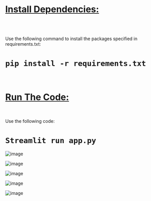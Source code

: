 <h1><u>Install Dependencies:</u></h1>
<br><br>
<p>Use the following command to install the packages specified in requirements.txt:<p>

<h1><code>pip install -r requirements.txt</code></h1>
<br>

<h1><u>Run The Code:</u></h1>
<br>
<p>Use the following code:</p>

<h1><code>Streamlit run app.py</code></h1>


![image](https://github.com/user-attachments/assets/408db32d-8770-4416-81b9-9e453f01eb4f)



![image](https://github.com/user-attachments/assets/b2a17dc0-9b00-4122-a279-6d040bd94ef8)



![image](https://github.com/user-attachments/assets/54dd6fd4-04e4-49a3-bf78-084b06f3325e)


![image](https://github.com/user-attachments/assets/52a6833e-5eb9-42cd-a720-a717b6c53980)





![image](https://github.com/user-attachments/assets/44a24752-1f2b-4e96-8bfe-26c312c63899)

